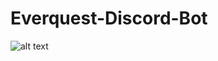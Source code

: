 # Everquest-Discord-Bot
![alt text](https://raw.githubusercontent.com/RickyDLong/Everquest-Discord-Bot/EQ00014670.jpg)
